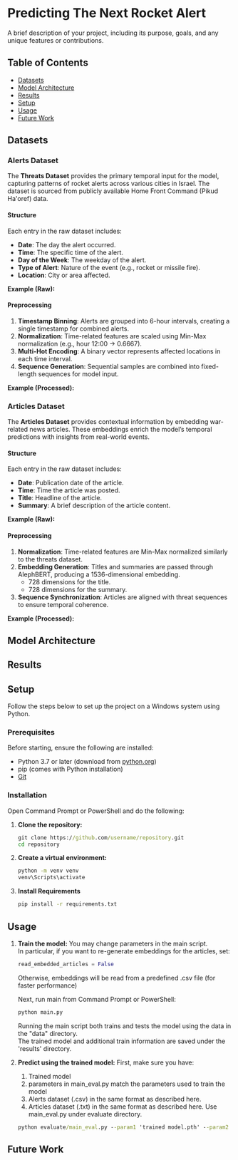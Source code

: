 # Predicting The Next Rocket Alert

A brief description of your project, including its purpose, goals, and any unique features or contributions.

## Table of Contents
- [Datasets](#datasets)
- [Model Architecture](#model-architecture)
- [Results](#results)
- [Setup](#setup)
- [Usage](#usage)
- [Future Work](#future-work)

## Datasets
### Alerts Dataset
The **Threats Dataset** provides the primary temporal input for the model, capturing patterns of rocket alerts across various cities in Israel. The dataset is sourced from publicly available Home Front Command (Pikud Ha'oref) data.

#### Structure
Each entry in the raw dataset includes:
- **Date**: The day the alert occurred.
- **Time**: The specific time of the alert.
- **Day of the Week**: The weekday of the alert.
- **Type of Alert**: Nature of the event (e.g., rocket or missile fire).
- **Location**: City or area affected.

**Example (Raw):**

#### Preprocessing
1. **Timestamp Binning**: Alerts are grouped into 6-hour intervals, creating a single timestamp for combined alerts.
2. **Normalization**: Time-related features are scaled using Min-Max normalization (e.g., hour 12:00 → 0.6667).
3. **Multi-Hot Encoding**: A binary vector represents affected locations in each time interval.
4. **Sequence Generation**: Sequential samples are combined into fixed-length sequences for model input.

**Example (Processed):**




### Articles Dataset
The **Articles Dataset** provides contextual information by embedding war-related news articles. These embeddings enrich the model’s temporal predictions with insights from real-world events.

#### Structure
Each entry in the raw dataset includes:
- **Date**: Publication date of the article.
- **Time**: Time the article was posted.
- **Title**: Headline of the article.
- **Summary**: A brief description of the article content.

**Example (Raw):**

#### Preprocessing
1. **Normalization**: Time-related features are Min-Max normalized similarly to the threats dataset.
2. **Embedding Generation**: Titles and summaries are passed through AlephBERT, producing a 1536-dimensional embedding.
   - 728 dimensions for the title.
   - 728 dimensions for the summary.
3. **Sequence Synchronization**: Articles are aligned with threat sequences to ensure temporal coherence.

**Example (Processed):**


## Model Architecture

## Results

## Setup
Follow the steps below to set up the project on a Windows system using Python.
### Prerequisites
Before starting, ensure the following are installed:
- Python 3.7 or later (download from [python.org](https://www.python.org/))
- pip (comes with Python installation)
- [Git](https://git-scm.com/)
### Installation
 Open Command Prompt or PowerShell and do the following:
1. **Clone the repository:**
     ```cmd
     git clone https://github.com/username/repository.git
     cd repository
     ```
2. **Create a virtual environment:**
     ```cmd
     python -m venv venv
     venv\Scripts\activate
     ```
 3. **Install Requirements**
    ```cmd
    pip install -r requirements.txt
    ```

## Usage
  1. **Train the model:**
      You may change parameters in the main script.<br>
      In particular, if you want to re-generate embeddings for the articles, set:
      ```python
      read_embedded_articles = False
      ```
      Otherwise, embeddings will be read from a predefined .csv file (for faster performance)
    
      Next, run main from Command Prompt or PowerShell:
      ```cmd
      python main.py
      ```
      Running the main script both trains and tests the model using the data in the "data" directory.<br>
      The trained model and additional train information are saved under the 'results' directory.

  2. **Predict using the trained model:**
      First, make sure you have:<br>
      1. Trained model
      2. parameters in main_eval.py match the parameters used to train the model
      3. Alerts dataset (.csv) in the same format as described here.
      4. Articles dataset (.txt) in the same format as described here.
      Use main_eval.py under evaluate directory.
      ```cmd
      python evaluate/main_eval.py --param1 'trained model.pth' --param2 'alerts path.csv' --param3 'articles directory'
      ```
  
   

## Future Work
      
     



